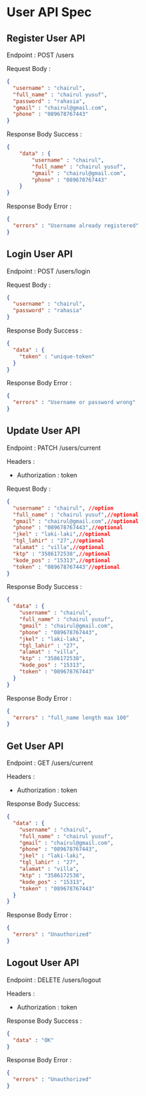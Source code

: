 # User API Spec

## Register User API

Endpoint :  POST /users 

Request Body :

```json
{
  "username" : "chairul",
  "full_name" : "chairul yusuf",
  "password" : "rahasia",
  "gmail" : "chairul@gmail.com",
  "phone" : "089678767443"
}
```

Response Body Success :

```json
{
    "data" : {
        "username" : "chairul",
        "full_name" : "chairul yusuf",
        "gmail" : "chairul@gmail.com",
        "phone" : "089678767443"
    }
}
```

Response Body Error : 

```json
{
  "errors" : "Username already registered"
}
```

## Login User API

Endpoint : POST /users/login

Request Body :

```json
{
  "username" : "chairul",
  "password" : "rahasia"
}
```

Response Body Success : 

```json
{
  "data" : {
    "token" : "unique-token"
  }
}
```

Response Body Error :

```json
{
  "errors" : "Username or password wrong"
}
```

## Update User API

Endpoint : PATCH /users/current

Headers :
- Authorization : token 

Request Body :

```json
{
  "username" : "chairul", //option
  "full_name" : "chairul yusuf",//optional
  "gmail" : "chairul@gmail.com",//optional
  "phone" : "089678767443",//optional
  "jkel" : "laki-laki",//optional
  "tgl_lahir" : "27",//optional
  "alamat" : "villa",//optional
  "ktp" : "3586172538",//optional
  "kode_pos" : "15313",//optional
  "token" : "089678767443"//optional
}
```

Response Body Success : 

```json
{
  "data" : {
    "username" : "chairul", 
    "full_name" : "chairul yusuf",
    "gmail" : "chairul@gmail.com",
    "phone" : "089678767443",
    "jkel" : "laki-laki",
    "tgl_lahir" : "27",
    "alamat" : "villa",
    "ktp" : "3586172538",
    "kode_pos" : "15313",
    "token" : "089678767443"
  }
}
```

Response Body Error : 

```json
{
  "errors" : "full_name length max 100"
}
```

## Get User API

Endpoint : GET /users/current

Headers :
- Authorization : token

Response Body Success:

```json
{
  "data" : {
    "username" : "chairul", 
    "full_name" : "chairul yusuf",
    "gmail" : "chairul@gmail.com",
    "phone" : "089678767443",
    "jkel" : "laki-laki",
    "tgl_lahir" : "27",
    "alamat" : "villa",
    "ktp" : "3586172538",
    "kode_pos" : "15313",
    "token" : "089678767443"
  }
}
```

Response Body Error : 

```json
{
  "errors" : "Unauthorized"
}
```

## Logout User API

Endpoint : DELETE /users/logout

Headers :
- Authorization : token

Response Body Success : 

```json
{
  "data" : "OK"
}
```

Response Body Error : 

```json
{
  "errors" : "Unauthorized"
}
```